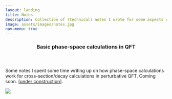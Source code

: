 ```yaml
---
layout: landing
title: Notes
description: Collection of (technical) notes I wrote for some aspects of working in QFT.
image: assets/images/notes.jpg
nav-menu: true
---
```


<div id="main">
    <section id="phase_space" class="spotlights">
        <section>  
            <div class="content">
                <div class="inner">
                    <header class="major">
                        <h3>Basic phase-space calculations in QFT</h3>
                    </header>
                    <p>
                    Some notes I spent some time writing up on how phase-space calculations work for cross-section/decay calculations in perturbative QFT. Coming soon.
                    <a href="" target="_blank">[under construction]</a>.
                    </p>
                </div>
            </div>
            <div class="image">
                <img src="{% link assets/images/ps_art.jpg %}" data-position="top center"/>
            </div>  
        </section>
    </section>
</div>